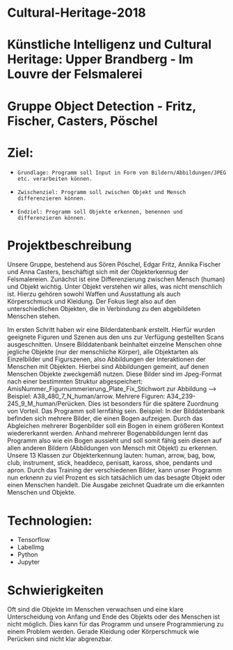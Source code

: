 # Cultural-Heritage-2018
# Künstliche Intelligenz und Cultural Heritage: Upper Brandberg - Im Louvre der Felsmalerei
# Gruppe Object Detection - Fritz, Fischer, Casters, Pöschel


# Ziel:
-     Grundlage: Programm soll Input in Form von Bildern/Abbildungen/JPEG etc. verarbeiten können.
-     Zwischenziel: Programm soll zwischen Objekt und Mensch differenzieren können.
-     Endziel: Programm soll Objekte erkennen, benennen und differenzieren können.


# Projektbeschreibung

Unsere Gruppe, bestehend aus Sören Pöschel, Edgar Fritz, Annika Fischer und Anna Casters, beschäftigt sich mit der Objekterkennug der Felsmalereien. Zunächst ist eine Differenzierung zwischen Mensch (human) und Objekt wichtig. Unter Objekt verstehen wir alles, was nicht menschlich ist. Hierzu gehören sowohl Waffen und Ausstattung als auch Körperschmuck und Kleidung. Der Fokus liegt also auf den unterschiedlichen Objekten, die in Verbindung zu den abgebildeten Menschen stehen.

Im ersten Schritt haben wir eine Bilderdatenbank erstellt. Hierfür wurden geeignete Figuren und Szenen aus den uns zur Verfügung gestellten Scans ausgeschnitten. Unsere Bilddatenbank beinhaltet einzelne Menschen ohne jegliche Objekte (nur der menschliche Körper), alle Objektarten als Einzelbilder und Figurszenen, also Abbildungen der Interaktionen der Menschen mit Objekten. Hierbei sind Abbildungen gemeint, auf denen Menschen Objekte zweckgemäß nutzen. Diese Bilder sind im Jpeg-Format nach einer bestimmten Struktur abgespeichert: AmisNummer_Figurnummerierung_Plate_Fix_Stichwort zur Abbildung --> Beispiel: A38_480_7_N_human/arrow. Mehrere Figuren: A34_239-245_9_M_human/Perücken. Dies ist besonders für die spätere Zuordnung von Vorteil. 
Das Programm soll lernfähig sein. Beispiel: In der Bilddatenbank befinden sich mehrere Bilder, die einen Bogen aufzeigen. Durch das Abgleichen mehrerer Bogenbilder soll ein Bogen in einem größeren Kontext wiedererkannt werden. Anhand mehrerer Bogenabbildungen lernt das Programm also wie ein Bogen aussieht und soll somit fähig sein diesen auf allen anderen Bildern (Abbildungen von Mensch mit Objekt) zu erkennen. Unsere 13 Klassen zur Objekterkennung lauten: human, arrow, bag, bow, club, instrument, stick, headdeco, penisatt, kaross, shoe, pendants und apron. Durch das Training der verschiedenen Bilder, kann unser Programm nun erknenn zu viel Prozent es sich tatsächlich um das besagte Objekt oder einen Menschen handelt. Die Ausgabe zeichnet Quadrate um die erkannten Menschen und Objekte.



# Technologien:
- Tensorflow
- LabelImg
- Python
- Jupyter


# Schwierigkeiten
Oft sind die Objekte im Menschen verwachsen und eine klare Unterscheidung von Anfang und Ende des Objekts oder des Menschen ist nicht möglich. Dies kann für das Programm und unsere Programmierung zu einem Problem werden. Gerade Kleidung oder Körperschmuck wie Perücken sind nicht klar abgrenzbar.

